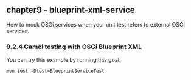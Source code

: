chapter9 - blueprint-xml-service
--------------------------------

How to mock OSGi services when your unit test refers to external OSGi services.

### 9.2.4 Camel testing with OSGi Blueprint XML

You can try this example by running this goal:

    mvn test -Dtest=BlueprintServiceTest

